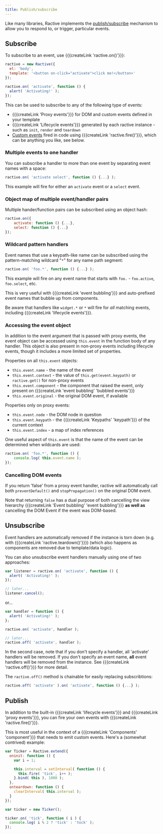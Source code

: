 ```yaml
---
title: Publish/subscribe
---
```


Like many libraries, Ractive implements the [publish/subscribe](http://addyosmani.com/blog/understanding-the-publishsubscribe-pattern-for-greater-javascript-scalability/) mechanism to allow you to respond to, or trigger, particular events.

## Subscribe

To subscribe to an event, use {{{createLink 'ractive.on()'}}}:

```js
ractive = new Ractive({
  el: 'body',
  template: '<button on-click="activate">click me!</button>'
});

ractive.on( 'activate', function () {
  alert( 'Activating!' );
});
```

This can be used to subscribe to any of the following type of events:

* {{{createLink 'Proxy events'}}} for DOM and custom events defined in your template
* {{{createLink 'Lifecycle events'}}} generated by each ractive instance - such as `init`, `render` and `teardown`
* [Custom events](#publish) fired in code using {{{createLink 'ractive.fire()'}}}, which can be anything you like, see below.

### Multiple events to one handler

You can subscribe a handler to more than one event by separating event names with a space:

```js
ractive.on( 'activate select', function () {...} );
```
This example will fire for either an `activate` event or a `select` event.

### Object map of multiple event/handler pairs

Multiple hander/function pairs can be subscribed using an object hash:

```js
ractive.on({
	activate: function () {...},
	select: function () {...}
});
```

### Wildcard pattern handlers

Event names that use a keypath-like name can be subscribed using the pattern-matching wildcard "`*`" for any name path segment:

```js
ractive.on( 'foo.*', function () {...} );
```
This example will fire on any event name that starts with `foo.` - `foo.active`, `foo.select`, etc.

This is very useful with {{{createLink 'event bubbling'}}} and auto-prefixed event names that bubble up from components.

Be aware that handlers like `widget.*` or `*` will fire for _all_ matching events, including {{{createLink 'lifecycle events'}}}.

### Accessing the event object

In addition to the event argument that is passed with proxy events, the event object can be accessed using `this.event` in the function body of any handler. This object is also present in non-proxy events including lifecycle events, though it includes a more limited set of properties.

Properties on all `this.event` objects:

* `this.event.name` - the name of the event
* `this.event.context` - the value of `this.get(event.keypath)` or `ractive.get()` for non-proxy events
* `this.event.component` - the component that raised the event, only present on {{{createLink 'event bubbling' 'bubbled events'}}}
* `this.event.original` - the original DOM event, if available

Properties only on proxy events:
* `this.event.node` - the DOM node in question
* `this.event.keypath` - the {{{createLink 'Keypaths' 'keypath'}}} of the current context
* `this.event.index` - a map of index references

One useful aspect of `this.event` is that the name of the event can be determined when wildcards are used:

```js
ractive.on( 'foo.*', function () {
	console.log( this.event.name );
});
```

### Cancelling DOM events

If you return 'false' from a proxy event handler, ractive will automatically call both `preventDefault()` and `stopPropagation()` on the original DOM event.

Note that returning `false` has a dual purpose of both cancelling the view hierarchy {{{createLink 'Event bubbling' 'event bubbling'}}} __as well as__ cancelling the DOM Event if the event was DOM-based.

## Unsubscribe

Event handlers are automatically removed if the instance is torn down (e.g. with {{{createLink 'ractive.teardown()'}}}) (which also happens as components are removed due to template/data logic).

You can also unsubscribe event handlers manually using one of two approaches:

```js
var listener = ractive.on( 'activate', function () {
  alert( 'Activating!' );
});

// later...
listener.cancel();
```

or...

```js
var handler = function () {
  alert( 'Activating!' );
};

ractive.on( 'activate', handler );

// later...
ractive.off( 'activate', handler );
```

In the second case, note that if you don't specify a handler, all 'activate' handlers will be removed. If you don't specify an event name, **all** event handlers will be removed from the instance. See {{{createLink 'ractive.off()'}}} for more detail.

The `ractive.off()` method is chainable for easily replacing subscribtions:

```js
ractive.off( 'activate' ).on( 'activate', function () {...} );
```

## Publish

In addition to the built-in {{{createLink 'lifecycle events'}}} and {{{createLink 'proxy events'}}}, you can fire your own events with {{{createLink 'ractive.fire()'}}}.

This is most useful in the context of a {{{createLink 'Components' 'component'}}} that needs to emit custom events. Here's a (somewhat contrived) example:

```js
var Ticker = Ractive.extend({
  oninit: function () {
    var i = 1;

    this.interval = setInterval( function () {
      this.fire( 'tick', i++ );
    }.bind( this ), 1000 );
  },
  onteardown: function () {
    clearInterval( this.interval );
  }
});

var ticker = new Ticker();

ticker.on( 'tick', function ( i ) {
  console.log( i % 2 ? 'tick' : 'tock' );
});
```

